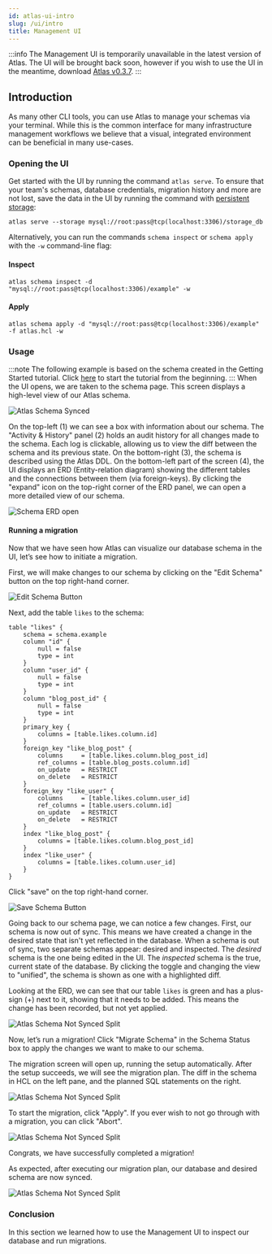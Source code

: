 ```yaml
---
id: atlas-ui-intro
slug: /ui/intro
title: Management UI
---
```


:::info
The Management UI is temporarily unavailable in the latest version of Atlas. The UI will be brought back soon, however if
you wish to use the UI in the meantime, download [Atlas v0.3.7](https://github.com/ariga/atlas/releases/tag/v0.3.7).
:::

## Introduction

As many other CLI tools, you can use Atlas to manage your schemas via your terminal.
While this is the common interface for many infrastructure management workflows
we believe that a visual, integrated environment can be beneficial in many use-cases.

### Opening the UI

Get started with the UI by running the command `atlas serve`.
To ensure that your team's schemas, database credentials, migration history and more are not lost, save the data
in the UI by running the command with [persistent storage](https://atlasgo.io/deployment/intro#persistent-storage):
```
atlas serve --storage mysql://root:pass@tcp(localhost:3306)/storage_db
```

Alternatively, you can run the commands `schema inspect` or `schema apply` with the `-w` command-line
flag:

#### Inspect
```
atlas schema inspect -d "mysql://root:pass@tcp(localhost:3306)/example" -w
```

#### Apply
```
atlas schema apply -d "mysql://root:pass@tcp(localhost:3306)/example" -f atlas.hcl -w
```

### Usage
:::note
The following example is based on the schema created in the Getting Started tutorial.
Click [here](http://localhost:3000/cli/getting-started/setting-up) to start the tutorial from the beginning.
:::
When the UI opens, we are taken to the schema page. This screen displays a high-level view of our Atlas schema.

![Atlas Schema Synced](https://atlasgo.io/uploads/images/docs/synced-atlas-schema.png)


On the top-left (1) we can see a box with information about our schema. The "Activity & History" panel (2) holds an audit history for all changes made to the schema. Each log is clickable, allowing us to view the diff between the schema and its previous state. On the bottom-right (3), the schema is described using the Atlas DDL.  On the bottom-left part of the screen (4), the UI displays an ERD (Entity-relation diagram) showing the different tables and the connections between them (via foreign-keys). By clicking the "expand" icon on the top-right corner of the ERD panel, we can open a more detailed view of our schema.

![Schema ERD open](https://atlasgo.io/uploads/images/docs/schema-erd-open.png)

#### Running a migration

Now that we have seen how Atlas can visualize our database schema in the UI, let’s see how to initiate a migration.

First, we will make changes to our schema by clicking on the "Edit Schema" button on the top right-hand corner.

![Edit Schema Button](https://atlasgo.io/uploads/images/docs/edit-schema-button.png)

Next, add the table `likes` to the schema:
```hcl
table "likes" {
    schema = schema.example
    column "id" {
        null = false
        type = int
    }
    column "user_id" {
        null = false
        type = int
    }
    column "blog_post_id" {
        null = false
        type = int
    }
    primary_key {
        columns = [table.likes.column.id]
    }
    foreign_key "like_blog_post" {
        columns     = [table.likes.column.blog_post_id]
        ref_columns = [table.blog_posts.column.id]
        on_update   = RESTRICT
        on_delete   = RESTRICT
    }
    foreign_key "like_user" {
        columns     = [table.likes.column.user_id]
        ref_columns = [table.users.column.id]
        on_update   = RESTRICT
        on_delete   = RESTRICT
    }
    index "like_blog_post" {
        columns = [table.likes.column.blog_post_id]
    }
    index "like_user" {
        columns = [table.likes.column.user_id]
    }
}
```

Click "save" on the top right-hand corner.

![Save Schema Button](https://atlasgo.io/uploads/images/docs/save-schema.png)

Going back to our schema page, we can notice a few changes. First, our schema is now out of sync. This means we have created a change in the desired state that isn't yet reflected in the database. When a schema is out of sync, two separate schemas appear: desired and inspected.
The _desired_ schema is the one being edited in the UI. The _inspected_ schema is the
true, current state of the database. By clicking the toggle and changing the view to "unified", the schema is shown as one with a highlighted diff.

Looking at the ERD, we can see that our table `likes` is green and has a plus-sign (+) next to it, showing that it needs to be added. This means the change has been recorded, but not yet applied.


![Atlas Schema Not Synced Split](https://atlasgo.io/uploads/images/docs/schema-out-of-sync-unified.png)

Now, let’s run a migration!
Click "Migrate Schema" in the Schema Status box to apply the changes we want to make to our schema.

The migration screen will open up, running the setup automatically. After the setup succeeds, we will see the migration plan.
The diff in the schema in HCL on the left pane, and the planned SQL statements on the right.

![Atlas Schema Not Synced Split](https://atlasgo.io/uploads/images/docs/migrate-plan-step.png)

To start the migration, click "Apply". If you ever wish to not go through with a migration, you can click "Abort".

![Atlas Schema Not Synced Split](https://atlasgo.io/uploads/images/docs/migrate-apply-step.png)

Congrats, we have successfully completed a migration!

As expected, after executing our migration plan, our database and desired schema are now synced.

![Atlas Schema Not Synced Split](https://atlasgo.io/uploads/images/docs/synced-schema-after-migration.png)

### Conclusion

In this section we learned how to use the Management UI to inspect our database and run migrations.
